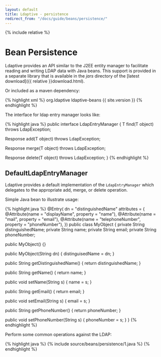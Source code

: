 ```yaml
---
layout: default
title: Ldaptive - persistence
redirect_from: "/docs/guide/beans/persistence/"
---
```


{% include relative %}

# Bean Persistence

Ldaptive provides an API similar to the J2EE entity manager to facilitate reading and writing LDAP data with Java beans. This support is provided in a separate library that is available in the _jars_ directory of the [latest download]({{ relative }}download.html).

Or included as a maven dependency:

{% highlight xml %}
 <dependencies>
  <dependency>
    <groupId>org.ldaptive</groupId>
    <artifactId>ldaptive-beans</artifactId>
    <version>{{ site.version }}</version>
  </dependency>
<dependencies>
{% endhighlight %}

The interface for ldap entry manager looks like:

{% highlight java %}
public interface LdapEntryManager<T>
{
  T find(T object) throws LdapException;

  Response<Void> add(T object) throws LdapException;

  Response<Void> merge(T object) throws LdapException;

  Response<Void> delete(T object) throws LdapException;
}
{% endhighlight %}

## DefaultLdapEntryManager

Ldaptive provides a default implementation of the `LdapEntryManager` which delegates to the appropriate add, merge, or delete operation.

Simple Java bean to illustrate usage:

{% highlight java %}
@Entry(
  dn = "distinguishedName"
  attributes = {
    @Attribute(name = "displayName", property = "name"),
    @Attribute(name = "mail", property = "email"),
    @Attribute(name = "telephoneNumber", property = "phoneNumber"),
  })
public class MyObject
{
  private String distinguishedName;
  private String name;
  private String email;
  private String phoneNumber;

  public MyObject() {}

  public MyObject(String dn) { distinguisedName = dn; }

  public String getDistinguishedName() { return distinguishedName; }

  public String getName() { return name; }

  public void setName(String s) { name = s; }

  public String getEmail() { return email; }

  public void setEmail(String s) { email = s; }

  public String getPhoneNumber() { return phoneNumber; }

  public void setPhoneNumber(String s) { phoneNumber = s; }
}
{% endhighlight %}

Perform some common operations against the LDAP:

{% highlight java %}
{% include source/beans/persistence/1.java %}
{% endhighlight %}

